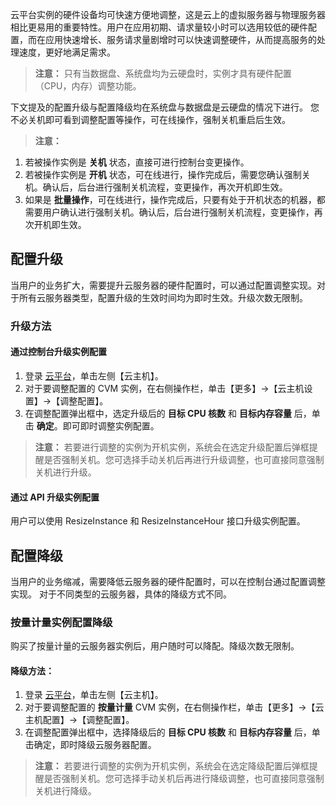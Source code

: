 
云平台实例的硬件设备均可快速方便地调整，这是云上的虚拟服务器与物理服务器相比更易用的重要特性。用户在应用初期、请求量较小时可以选用较低的硬件配置，而在应用快速增长、服务请求量剧增时可以快速调整硬件，从而提高服务的处理速度，更好地满足需求。

>**注意：**
>只有当数据盘、系统盘均为云硬盘时，实例才具有硬件配置（CPU，内存）调整功能。

下文提及的配置升级与配置降级均在系统盘与数据盘是云硬盘的情况下进行。
您不必关机即可看到调整配置等操作，可在线操作，强制关机重启后生效。
>**注意：**
1.	若被操作实例是 **关机** 状态，直接可进行控制台变更操作。
2.	若被操作实例是 **开机** 状态，可在线进行，操作完成后，需要您确认强制关机。确认后，后台进行强制关机流程，变更操作，再次开机即生效。
3.	如果是 **批量操作**，可在线进行，操作完成后，只要有处于开机状态的机器，都需要用户确认进行强制关机。确认后，后台进行强制关机流程，变更操作，再次开机即生效。

 ## 配置升级
当用户的业务扩大，需要提升云服务器的硬件配置时，可以通过配置调整实现。对于所有云服务器类型，配置升级的生效时间均为即时生效。升级次数无限制。
### 升级方法
#### 通过控制台升级实例配置
1. 登录 [云平台](http://console.tcecqpoc.fsphere.cn/cvm/overview)，单击左侧【云主机】。
2. 对于要调整配置的 CVM 实例，在右侧操作栏，单击【更多】->【云主机设置】->【调整配置】。
3. 在调整配置弹出框中，选定升级后的 **目标 CPU 核数** 和 **目标内存容量** 后，单击 **确定**。即可即时调整实例配置。
 
 >**注意：**
 >若要进行调整的实例为开机实例，系统会在选定升级配置后弹框提醒是否强制关机。您可选择手动关机后再进行升级调整，也可直接同意强制关机进行升级。


#### 通过 API 升级实例配置
用户可以使用 ResizeInstance 和 ResizeInstanceHour 接口升级实例配置。

 ## 配置降级
当用户的业务缩减，需要降低云服务器的硬件配置时，可以在控制台通过配置调整实现。
对于不同类型的云服务器，具体的降级方式不同。


### 按量计量实例配置降级 

购买了按量计量的云服务器实例后，用户随时可以降配。降级次数无限制。
#### 降级方法：
1. 登录 [云平台](http://console.tcecqpoc.fsphere.cn/cvm/overview)，单击左侧【云主机】。
2. 对于要调整配置的 **按量计量** CVM 实例，在右侧操作栏，单击【更多】->【云主机配置】->【调整配置】。
3. 在调整配置弹出框中，选择降级后的 **目标 CPU 核数** 和 **目标内存容量** 后，单击确定，即时降级云服务器配置。
  
>**注意：**
>若要进行调整的实例为开机实例，系统会在选定降级配置后弹框提醒是否强制关机。您可选择手动关机后再进行降级调整，也可直接同意强制关机进行降级。


